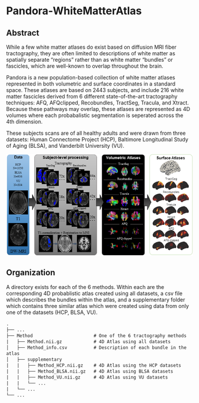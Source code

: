 # Pandora-WhiteMatterAtlas

## Abstract
While a few white matter atlases do exist based on diffusion MRI fiber tractography, they are often limited to descriptions of white matter as spatially separate “regions” rather than as white matter “bundles” or fascicles, which are well-known to overlap throughout the brain. 

Pandora is a new population-based collection of white matter atlases represented in both volumetric and surface coordinates in a standard space. These atlases are based on 2443 subjects, and include 216 white matter fascicles derived from 6 different state-of-the-art tractography techniques: AFQ, AFQclipped, Recobundles, TractSeg, Tracula, and Xtract. Because these pathways may overlap, these atlases are represented as 4D volumes where each probabalistic segmentation is seperated across the 4th dimension.

These subjects scans are of all healthy adults and were drawn from three datasets: Human Connectome Project (HCP), Baltimore Longitudinal Study of Aging (BLSA), and Vanderbilt University (VU). 

<p align="center">
    <img src="https://github.com/MASILab/Pandora-WhiteMatterAtlas/blob/master/figures/pipeline.png?raw=true")
</p>
    
## Organization
A directory exists for each of the 6 methods. Within each are the corresponding 4D probablistic atlas created using all datasets, a csv file which describes the bundles within the atlas, and a supplementary folder which contains three similar atlas which were created using data from only one of the datasets (HCP, BLSA, VU).

    .
    ├── ...
    ├── Method                       # One of the 6 tractography methods
    |   ├── Method.nii.gz            # 4D Atlas using all datasets
    │   ├── Method_info.csv          # Description of each bundle in the atlas
    │   ├── supplementary
    |   |   ├── Method_HCP.nii.gz    # 4D Atlas using the HCP datasets
    |   |   ├── Method_BLSA.nii.gz   # 4D Atlas using BLSA datasets
    |   |   ├── Method_VU.nii.gz     # 4D Atlas using VU datasets
    |   |   └── ...   
    |   └── ...   
    └── ...   

